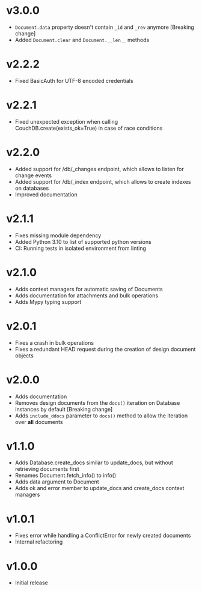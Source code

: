 # v3.0.0

- `Document.data` property doesn't contain `_id` and `_rev` anymore [Breaking change]
- Added `Document.clear` and `Document.__len__` methods

# v2.2.2

- Fixed BasicAuth for UTF-8 encoded credentials

# v2.2.1

- Fixed unexpected exception when calling CouchDB.create(exists_ok=True) in case of race conditions

# v2.2.0

- Added support for /db/\_changes endpoint, which allows to listen for change events
- Added support for /db/\_index endpoint, which allows to create indexes on databases
- Improved documentation

# v2.1.1

- Fixes missing module dependency
- Added Python 3.10 to list of supported python versions
- CI: Running tests in isolated environment from linting

# v2.1.0

- Adds context managers for automatic saving of Documents
- Adds documentation for attachments and bulk operations
- Adds Mypy typing support

# v2.0.1

- Fixes a crash in bulk operations
- Fixes a redundant HEAD request during the creation of design document objects

# v2.0.0

- Adds documentation
- Removes design documents from the `docs()` iteration on Database instances by default [Breaking change]
- Adds `include_ddocs` parameter to `docs()` method to allow the iteration over **all** documents

# v1.1.0

- Adds Database.create_docs similar to update_docs, but without retrieving documents first
- Renames Document.fetch_info() to info()
- Adds data argument to Document
- Adds ok and error member to update_docs and create_docs context managers

# v1.0.1

- Fixes error while handling a ConflictError for newly created documents
- Internal refactoring

# v1.0.0

- Initial release
